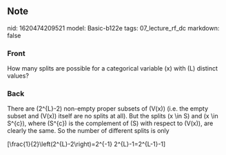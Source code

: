 ## Note
nid: 1620474209521
model: Basic-b122e
tags: 07_lecture_rf_dc
markdown: false

### Front
How many splits are possible for a categorical variable \(x\) with \(L\) distinct values?

### Back
There are \(2^{L}-2\) non-empty proper subsets of \(V(x)\) (i.e. the empty subset and \(V(x)\) itself are no splits at all). But the splits \(x \in S\) and \(x \in S^{c}\), where \(S^{c}\) is the complement of \(S\) with respect to \(V(x)\), are clearly the same. So the number of different splits is only

\[\frac{1}{2}\left(2^{L}-2\right)=2^{-1} 2^{L}-1=2^{L-1}-1\]

